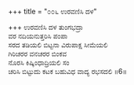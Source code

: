 +++
title = "೦೦೬ ಉರವಣಿಸಿ ದಳ"

+++
ಉರವಣಿಸಿ ದಳ ತುಂಗಭದ್ರಾ  
ವರ ನದಿಯನುತ್ತರಿಸಿ ಪಂಪಾ  
ಸರದ ತಡಿಯಲಿ ಬಿಟ್ಟನಾ ವಿರುಪಾಕ್ಷ ಸೀಮೆಯಲಿ  
ಗಿರಿಚರರ ವನಚರರ ಬಿಂಕವ  
ನೊರಸಿ ಕಿಷ್ಕಿಂಧಾದ್ರಿಯಲಿ ಸಂ  
ಚರಿಸಿ ಬಿಟ್ಟುದು ಕಟಕ ಬಹುವಿಧ ವಾದ್ಯ ರಭಸದಲಿ     ॥6॥